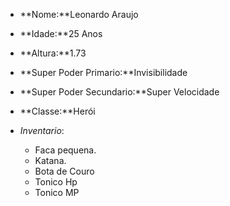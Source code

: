 -  **Nome:**Leonardo Araujo
-  **Idade:**25 Anos
-  **Altura:**1.73
-  **Super Poder Primario:**Invisibilidade 
-  **Super Poder Secundario:**Super Velocidade
-  **Classe:**Herói	

- *Inventario*:
	- Faca pequena.
	- Katana.  
	- Bota de Couro 
	- Tonico Hp
	- Tonico MP